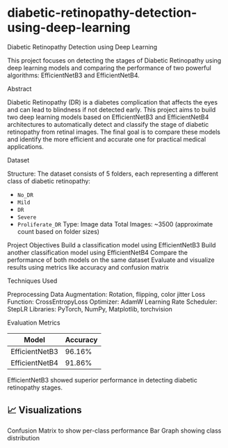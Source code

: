 # diabetic-retinopathy-detection-using-deep-learning
Diabetic Retinopathy Detection using Deep Learning

This project focuses on detecting the stages of Diabetic Retinopathy using deep learning models and comparing the performance of two powerful algorithms: EfficientNetB3 and EfficientNetB4.

Abstract

Diabetic Retinopathy (DR) is a diabetes complication that affects the eyes and can lead to blindness if not detected early. This project aims to build two deep learning models based on EfficientNetB3 and EfficientNetB4 architectures to automatically detect and classify the stage of diabetic retinopathy from retinal images. The final goal is to compare these models and identify the more efficient and accurate one for practical medical applications.

Dataset

Structure: The dataset consists of 5 folders, each representing a different class of diabetic retinopathy:
  - `No_DR`
  - `Mild`
  - `DR`
  - `Severe`
  - `Proliferate_DR`
Type: Image data
Total Images: ~3500 (approximate count based on folder sizes)

Project Objectives
Build a classification model using EfficientNetB3
Build another classification model using EfficientNetB4
Compare the performance of both models on the same dataset
Evaluate and visualize results using metrics like accuracy and confusion matrix

Techniques Used

Preprocessing
Data Augmentation: Rotation, flipping, color jitter
Loss Function: CrossEntropyLoss
Optimizer: AdamW
Learning Rate Scheduler: StepLR
Libraries: PyTorch, NumPy, Matplotlib, torchvision

Evaluation Metrics

| Model           | Accuracy |  
|----------------|----------|  
| EfficientNetB3 | 96.16%   |  
| EfficientNetB4 | 91.86%   |  

EfficientNetB3 showed superior performance in detecting diabetic retinopathy stages.

## 📈 Visualizations

Confusion Matrix to show per-class performance
Bar Graph showing class distribution

